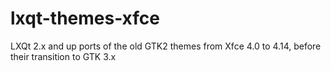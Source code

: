 # lxqt-themes-xfce
LXQt 2.x and up ports of the old GTK2 themes from Xfce 4.0 to 4.14, before their transition to GTK 3.x

